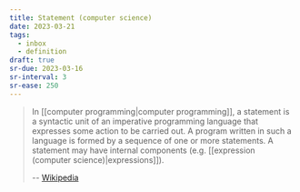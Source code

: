 ```yaml
---
title: Statement (computer science)
date: 2023-03-21
tags:
  - inbox
  - definition
draft: true
sr-due: 2023-03-16
sr-interval: 3
sr-ease: 250
---
```


> In [[computer programming|computer programming]], a statement is
> a syntactic unit of an imperative programming language that expresses some
> action to be carried out. A program written in such a language is formed by
> a sequence of one or more statements. A statement may have internal components
> (e.g. [[expression (computer science)|expressions]]).
>
> -- [Wikipedia](https://en.wikipedia.org/wiki/Statement_\(computer_science\))

